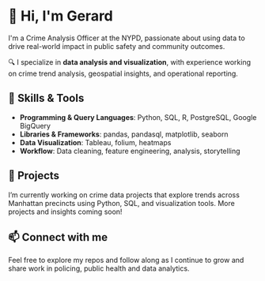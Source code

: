 # 👋 Hi, I'm Gerard

I'm a Crime Analysis Officer at the NYPD, passionate about using data to drive real-world impact in public safety and community outcomes.

🔍 I specialize in **data analysis and visualization**, with experience working on crime trend analysis, geospatial insights, and operational reporting.

## 🧠 Skills & Tools

- **Programming & Query Languages**: Python, SQL, R, PostgreSQL, Google BigQuery  
- **Libraries & Frameworks**: pandas, pandasql, matplotlib, seaborn  
- **Data Visualization**: Tableau, folium, heatmaps  
- **Workflow**: Data cleaning, feature engineering, analysis, storytelling

## 📁 Projects

I’m currently working on crime data projects that explore trends across Manhattan precincts using Python, SQL, and visualization tools. More projects and insights coming soon!

## 📫 Connect with me

Feel free to explore my repos and follow along as I continue to grow and share work in policing, public health and data analytics.

